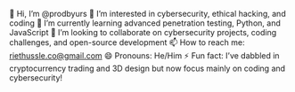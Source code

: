 👋 Hi, I’m @prodbyurs
👀 I’m interested in cybersecurity, ethical hacking, and coding
🌱 I’m currently learning advanced penetration testing, Python, and JavaScript
💞️ I’m looking to collaborate on cybersecurity projects, coding challenges, and open-source development
📫 How to reach me: riethussle.co@gmail.com
😄 Pronouns: He/Him
⚡ Fun fact: I’ve dabbled in cryptocurrency trading and 3D design but now focus mainly on coding and cybersecurity!
